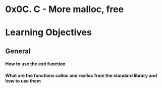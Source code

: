 # 0x0C. C - More malloc, free
# Learning Objectives
## General
#### How to use the exit function
#### What are the functions calloc and realloc from the standard library and how to use them
